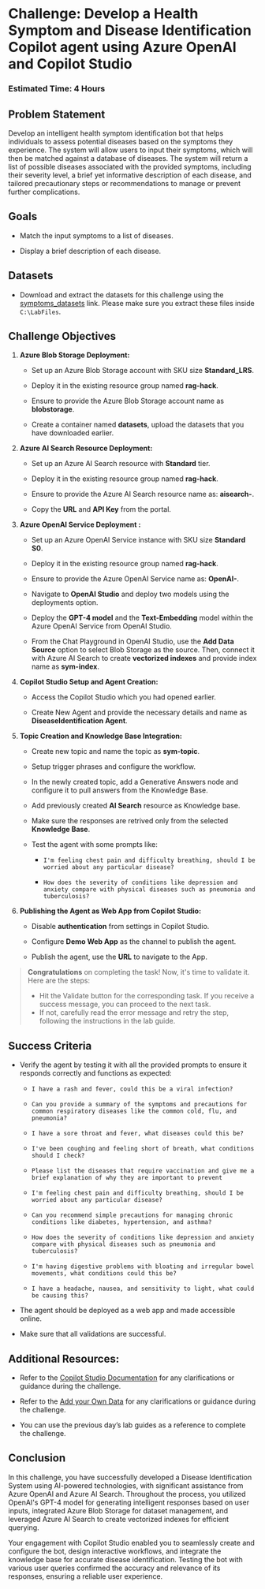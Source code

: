 # Challenge: Develop a Health Symptom and Disease Identification Copilot agent using Azure OpenAI and Copilot Studio

### Estimated Time: 4 Hours
  
## Problem Statement

Develop an intelligent health symptom identification bot that helps individuals to assess potential diseases based on the symptoms they experience. The system will allow users to input their symptoms, which will then be matched against a database of diseases. The system will return a list of possible diseases associated with the provided symptoms, including their severity level, a brief yet informative description of each disease, and tailored precautionary steps or recommendations to manage or prevent further complications.

## Goals

- Match the input symptoms to a list of diseases.

- Display a brief description of each disease.

## Datasets 

- Download and extract the datasets for this challenge using the [symptoms_datasets](https://github.com/CloudLabsAI-Azure/Building-a-Multimodal-RAG-Solution-with-Copilot-Studio-/archive/refs/heads/health-Dataset.zip) link. Please make sure you extract these files inside `C:\LabFiles`.

## Challenge Objectives  

1. **Azure Blob Storage Deployment:**

   - Set up an Azure Blob Storage account with SKU size **Standard_LRS**.

   - Deploy it in the existing resource group named **rag-hack**.

   - Ensure to provide the Azure Blob Storage account name as **blobstorage<inject key="Deployment ID" enableCopy="false"/>**.

   - Create a container named **datasets**, upload the datasets that you have downloaded earlier.

2. **Azure AI Search Resource Deployment:**

   - Set up an Azure AI Search resource with **Standard** tier.

   - Deploy it in the existing resource group named **rag-hack**.

   -  Ensure to provide the Azure AI Search resource name as: **aisearch-<inject key="Deployment ID" enableCopy="false"/>**.

   - Copy the **URL** and **API Key** from the portal.

3. **Azure OpenAI Service Deployment :**

   - Set up an Azure OpenAI Service instance with SKU size **Standard S0**.

   - Deploy it in the existing resource group named **rag-hack**.

   -  Ensure to provide the Azure OpenAI Service name as: **OpenAI-<inject key="Deployment ID" enableCopy="false"/>**.

   - Navigate to  **OpenAI Studio** and deploy two models using the deployments option.

   - Deploy the **GPT-4 model** and the **Text-Embedding** model within the Azure OpenAI Service from OpenAI Studio.

   - From the Chat Playground in OpenAI Studio, use the **Add Data Source** option to select Blob Storage as the source. Then, connect it with Azure AI Search to create **vectorized indexes** and provide index name as **sym-index**.

4. **Copilot Studio Setup and Agent Creation:**

   - Access the Copilot Studio which you had opened earlier.

   - Create New Agent and provide the necessary details and name as **DiseaseIdentification Agent**.

5. **Topic Creation and Knowledge Base Integration:**

   -  Create new topic and name the topic as **sym-topic**.

   - Setup trigger phrases and configure the workflow.

   - In the newly created topic, add a Generative Answers node and configure it to pull answers from the Knowledge Base.

   - Add previously created **AI Search** resource as Knowledge base.

   - Make sure the responses are retrived only from the selected **Knowledge Base**.

   - Test the agent with some prompts like:

     - `I'm feeling chest pain and difficulty breathing, should I be worried about any particular disease?`

     - `How does the severity of conditions like depression and anxiety compare with physical diseases such as pneumonia and tuberculosis?`

6. **Publishing the Agent as Web App from Copilot Studio:**

   - Disable **authentication** from settings in Copilot Studio.

   - Configure **Demo Web App** as the channel to publish the agent.

   - Publish the agent, use the **URL** to navigate to the App.

<validation step="4588c822-71a3-4d4a-984f-8e8e343017c8" />
 
> **Congratulations** on completing the task! Now, it's time to validate it. Here are the steps:
> - Hit the Validate button for the corresponding task. If you receive a success message, you can proceed to the next task. 
> - If not, carefully read the error message and retry the step, following the instructions in the lab guide.

## Success Criteria  

- Verify the agent by testing it with all the provided prompts to ensure it responds correctly and functions as expected:

  - `I have a rash and fever, could this be a viral infection?`

  - `Can you provide a summary of the symptoms and precautions for common respiratory diseases like the common cold, flu, and pneumonia?`

  - `I have a sore throat and fever, what diseases could this be?`

  - `I've been coughing and feeling short of breath, what conditions should I check?`

  - `Please list the diseases that require vaccination and give me a brief explanation of why they are important to prevent`

  - `I'm feeling chest pain and difficulty breathing, should I be worried about any particular disease?`

  - `Can you recommend simple precautions for managing chronic conditions like diabetes, hypertension, and asthma?`

  - `How does the severity of conditions like depression and anxiety compare with physical diseases such as pneumonia and tuberculosis?`

  - `I'm having digestive problems with bloating and irregular bowel movements, what conditions could this be?`

  - `I have a headache, nausea, and sensitivity to light, what could be causing this?`

- The agent should be deployed as a web app and made accessible online.

- Make sure that all validations are successful.

## Additional Resources:

- Refer to the [Copilot Studio Documentation](https://learn.microsoft.com/en-us/microsoft-copilot-studio/) for any clarifications or guidance during the challenge.

- Refer to the [Add your Own Data](https://learn.microsoft.com/en-us/azure/ai-services/openai/use-your-data-quickstart?tabs=command-line%2Cjavascript-keyless%2Ctypescript-keyless%2Cpython-new&pivots=ai-foundry-portal) for any clarifications or guidance during the challenge.

- You can use the previous day’s lab guides as a reference to complete the challenge.

## Conclusion  

In this challenge, you have successfully developed a Disease Identification System using AI-powered technologies, with significant assistance from Azure OpenAI and Azure AI Search. Throughout the process, you utilized OpenAI's GPT-4 model for generating intelligent responses based on user inputs, integrated Azure Blob Storage for dataset management, and leveraged Azure AI Search to create vectorized indexes for efficient querying.

Your engagement with Copilot Studio enabled you to seamlessly create and configure the bot, design interactive workflows, and integrate the knowledge base for accurate disease identification. Testing the bot with various user queries confirmed the accuracy and relevance of its responses, ensuring a reliable user experience.
  

